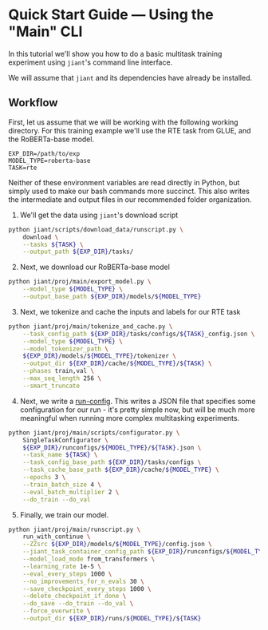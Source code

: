 # Quick Start Guide — Using the "Main" CLI

In this tutorial we'll show you how to do a basic multitask training experiment using `jiant`'s command line interface.

We will assume that `jiant` and its dependencies have already be installed.

## Workflow

First, let us assume that we will be working with the following working directory. For this training example we'll use the RTE task from GLUE, and the RoBERTa-base model.
```
EXP_DIR=/path/to/exp
MODEL_TYPE=roberta-base
TASK=rte
```

Neither of these environment variables are read directly in Python, but simply used to make our bash commands more succinct. This also writes the intermediate and output files in our recommended folder organization.
 
1. We'll get the data using `jiant`'s download script
```bash
python jiant/scripts/download_data/runscript.py \
    download \
    --tasks ${TASK} \
    --output_path ${EXP_DIR}/tasks/
```

2. Next, we download our RoBERTa-base model
```bash
python jiant/proj/main/export_model.py \
    --model_type ${MODEL_TYPE} \
    --output_base_path ${EXP_DIR}/models/${MODEL_TYPE}
```

3. Next, we tokenize and cache the inputs and labels for our RTE task
```bash
python jiant/proj/main/tokenize_and_cache.py \
    --task_config_path ${EXP_DIR}/tasks/configs/${TASK}_config.json \
    --model_type ${MODEL_TYPE} \
    --model_tokenizer_path \
    ${EXP_DIR}/models/${MODEL_TYPE}/tokenizer \
    --output_dir ${EXP_DIR}/cache/${MODEL_TYPE}/${TASK} \
    --phases train,val \
    --max_seq_length 256 \
    --smart_truncate
```  

4. Next, we write a [run-config](../general/in_depth_into.md#write-run-config). This writes a JSON file that specifies some configuration for our run - it's pretty simple now, but will be much more meaningful when running more complex multitasking experiments. 
```bash
python jiant/proj/main/scripts/configurator.py \
    SingleTaskConfigurator \
    ${EXP_DIR}/runconfigs/${MODEL_TYPE}/${TASK}.json \
    --task_name ${TASK} \
    --task_config_base_path ${EXP_DIR}/tasks/configs \
    --task_cache_base_path ${EXP_DIR}/cache/${MODEL_TYPE} \
    --epochs 3 \
    --train_batch_size 4 \
    --eval_batch_multiplier 2 \
    --do_train --do_val
```

5. Finally, we train our model.
```bash
python jiant/proj/main/runscript.py \
    run_with_continue \
    --ZZsrc ${EXP_DIR}/models/${MODEL_TYPE}/config.json \
    --jiant_task_container_config_path ${EXP_DIR}/runconfigs/${MODEL_TYPE}/${TASK}.json \
    --model_load_mode from_transformers \
    --learning_rate 1e-5 \
    --eval_every_steps 1000 \
    --no_improvements_for_n_evals 30 \
    --save_checkpoint_every_steps 1000 \
    --delete_checkpoint_if_done \
    --do_save --do_train --do_val \
    --force_overwrite \
    --output_dir ${EXP_DIR}/runs/${MODEL_TYPE}/${TASK}
```